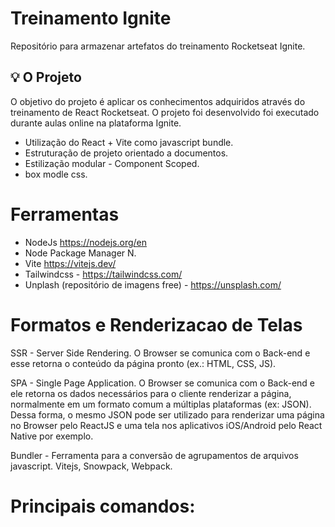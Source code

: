 # Treinamento Ignite

Repositório para armazenar artefatos do treinamento Rocketseat Ignite.

##  :bulb: O Projeto
O objetivo do projeto é aplicar os conhecimentos adquiridos através do treinamento de React Rocketseat. O projeto foi desenvolvido foi executado durante aulas online na plataforma Ignite.

- Utilização do React + Vite como javascript bundle.
- Estruturação de projeto orientado a documentos.
- Estilização modular - Component Scoped.
- box modle css.

# Ferramentas

- NodeJs https://nodejs.org/en
- Node Package Manager N.
- Vite https://vitejs.dev/
- Tailwindcss - https://tailwindcss.com/
- Unplash (repositório de imagens free) - https://unsplash.com/

# Formatos e Renderizacao de Telas

SSR - Server Side Rendering. O Browser se comunica com o Back-end e esse retorna o conteúdo da página pronto (ex.: HTML, CSS, JS).

SPA - Single Page Application. O Browser se comunica com o Back-end e ele retorna os dados necessários para o cliente renderizar a página, normalmente em um formato comum a múltiplas plataformas (ex: JSON). Dessa forma, o mesmo JSON pode ser utilizado para renderizar uma página no Browser pelo ReactJS e uma tela nos aplicativos iOS/Android pelo React Native por exemplo.

Bundler - Ferramenta para a conversão de agrupamentos de arquivos javascript. Vitejs, Snowpack, Webpack.

# Principais comandos:

